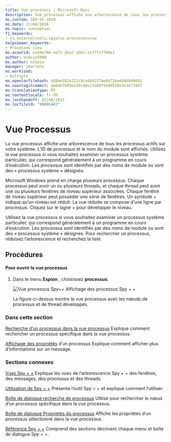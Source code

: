 ```yaml
---
title: Vue processus | Microsoft Docs
description: Vue processus affiche une arborescence de tous les processus actifs sur votre système. En savoir plus sur son contenu et ses utilisations, et suivre les liens vers des informations supplémentaires.
ms.custom: SEO-VS-2020
ms.date: 11/04/2016
ms.topic: conceptual
f1_keywords:
- vs.externaltools.spyplus.processesview
helpviewer_keywords:
- Processes view
ms.assetid: e144e70e-eef2-45a7-a562-a177f177d9a1
author: mikejo5000
ms.author: mikejo
manager: jmartens
ms.workload:
- multiple
ms.openlocfilehash: d48be382e222c9ca494237ae6b72bae54bb90d62
ms.sourcegitcommit: ae6d47b09a439cd0e13180f5e89510e3e347fd47
ms.translationtype: MT
ms.contentlocale: fr-FR
ms.lasthandoff: 02/08/2021
ms.locfileid: "99891447"
---
```

# <a name="processes-view"></a>Vue Processus
La vue processus affiche une arborescence de tous les processus actifs sur votre système. L’ID de processus et le nom du module sont affichés. Utilisez la vue processus si vous souhaitez examiner un processus système particulier, qui correspond généralement à un programme en cours d’exécution. Les processus sont identifiés par des noms de module ou sont des « processus système » désignés.

 Microsoft Windows prend en charge plusieurs processus. Chaque processus peut avoir un ou plusieurs threads, et chaque thread peut avoir une ou plusieurs fenêtres de niveau supérieur associées. Chaque fenêtre de niveau supérieur peut posséder une série de fenêtres. Un symbole + indique qu’un niveau est réduit. La vue réduite se compose d’une ligne par processus. Cliquez sur le signe + pour développer le niveau.

 Utilisez la vue processus si vous souhaitez examiner un processus système particulier, qui correspond généralement à un programme en cours d’exécution. Les processus sont identifiés par des noms de module ou sont des « processus système » désignés. Pour rechercher un processus, réduisez l’arborescence et recherchez la liste.

## <a name="procedures"></a>Procédures

#### <a name="to-open-the-processes-view"></a>Pour ouvrir la vue processus

1. Dans le menu **Espion** , choisissez **processus**.

   ![Vue processus Spy&#43;&#43; ](../debugger/media/spy--_processes.png "_Processes Spy + +") Affichage des processus Spy + +

   La figure ci-dessus montre la vue processus avec les nœuds de processus et de thread développés.

### <a name="in-this-section"></a>Dans cette section
 [Recherche d’un processus dans la vue processus](../debugger/how-to-search-for-a-process-in-processes-view.md) Explique comment rechercher un processus spécifique dans la vue processus.

 [Affichage des propriétés](../debugger/how-to-display-process-properties.md) d’un processus Explique comment afficher plus d’informations sur un message.

### <a name="related-sections"></a>Sections connexes
 [Vues Spy + +](../debugger/spy-increment-views.md) Explique les vues de l’arborescence Spy + + des fenêtres, des messages, des processus et des threads.

 [Utilisation de Spy + +](../debugger/using-spy-increment.md) Présente l’outil Spy + + et explique comment l’utiliser.

 [Boîte de dialogue recherche de processus](../debugger/process-search-dialog-box.md) Utilisé pour rechercher le nœud d’un processus spécifique dans la vue processus.

 [Boîte de dialogue Propriétés du processus](../debugger/process-properties-dialog-box.md) Affiche les propriétés d’un processus sélectionné dans la vue processus.

 [Référence Spy + +](../debugger/spy-increment-reference.md) Comprend des sections décrivant chaque menu et boîte de dialogue Spy + +.